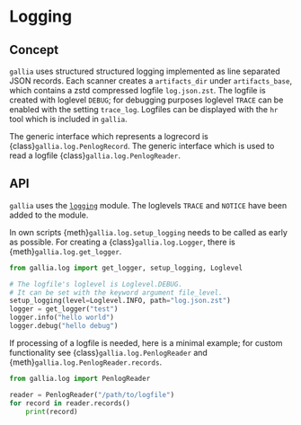 # Logging

## Concept

`gallia` uses structured structured logging implemented as line separated JSON records.
Each scanner creates a `artifacts_dir` under `artifacts_base`, which contains a zstd compressed logfile `log.json.zst`.
The logfile is created with loglevel `DEBUG`; for debugging purposes loglevel `TRACE` can be enabled with the setting `trace_log`.
Logfiles can be displayed with the `hr` tool which is included in `gallia`.

The generic interface which represents a logrecord is {class}`gallia.log.PenlogRecord`.
The generic interface which is used to read a logfile {class}`gallia.log.PenlogReader`.

## API

`gallia` uses the [`logging`](https://docs.python.org/3/library/logging.html) module.
The loglevels `TRACE` and `NOTICE` have been added to the module.

In own scripts {meth}`gallia.log.setup_logging` needs to be called as early as possible.
For creating a {class}`gallia.log.Logger`, there is {meth}`gallia.log.get_logger`.

``` python
from gallia.log import get_logger, setup_logging, Loglevel

# The logfile's loglevel is Loglevel.DEBUG.
# It can be set with the keyword argument file_level.
setup_logging(level=Loglevel.INFO, path="log.json.zst")
logger = get_logger("test")
logger.info("hello world")
logger.debug("hello debug")
```

If processing of a logfile is needed, here is a minimal example; for custom functionality see {class}`gallia.log.PenlogReader` and {meth}`gallia.log.PenlogReader.records`.

``` python
from gallia.log import PenlogReader

reader = PenlogReader("/path/to/logfile")
for record in reader.records()
    print(record)
```

